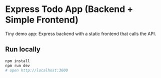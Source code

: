 # Express Todo App (Backend + Simple Frontend)

Tiny demo app: Express backend with a static frontend that calls the API.

## Run locally

```bash
npm install
npm run dev
# open http://localhost:3000
